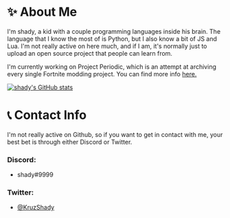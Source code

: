 # ✨ About Me

I'm shady, a kid with a couple programming languages inside his brain. The language that I know the most of is Python, but I also know a bit of JS and Lua. I'm not really active on here much, and if I am, it's normally just to upload an open source project that people can learn from.

I'm currently working on Project Periodic, which is an attempt at archiving every single Fortnite modding project. You can find more info [here.](https://github.com/ProjectPeriodic/info/blob/main/README.md)


[![shady's GitHub stats](https://github-readme-stats.vercel.app/api?username=kruzshady&count_private=true&show_icons=true&theme=radical)](https://github.com/anuraghazra/github-readme-stats)

# 📞 Contact Info

I'm not really active on Github, so if you want to get in contact with me, your best bet is through either Discord or Twitter.

### Discord:
- shady#9999

### Twitter:
- [@KruzShady](https://twitter.com/kruzshady)
